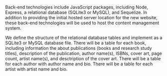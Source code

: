 
Back-end technologies include JavaScript packages, including Node, Express, a relational database (SQLite3 or MySQL), and Sequelize. In addition to providing the initial hosted server location for the new website, these back-end technologies will be used to host the content management system.

We define the structure of the relational database tables and implement as a SQLite3 or MySQL database file. There will be a table for each book, including information the about publications (books and research study titles), description of the publication, author name(s), ISBNs, cover art, page count, artist name(s), and desctription of the cover art. There will be a table for each author with author name and bio. There will be a table for each artist with artist name and bio. 

